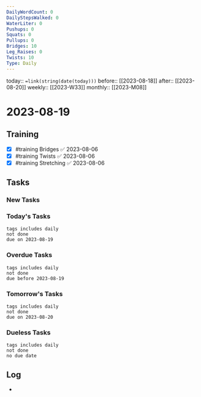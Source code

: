 ```yaml
---
DailyWordCount: 0
DailyStepsWalked: 0
WaterLiter: 0
Pushups: 0
Squats: 0
Pullups: 0
Bridges: 10
Leg_Raises: 0
Twists: 10
Type: Daily
---
```

today:: `=link(string(date(today)))`
before:: [[2023-08-18]]
after:: [[2023-08-20]]
weekly:: [[2023-W33]]
monthly:: [[2023-M08]]

# 2023-08-19



## Training

- [x] #training Bridges ✅ 2023-08-06
- [x] #training Twists ✅ 2023-08-06
- [x] #training Stretching ✅ 2023-08-06
## Tasks
### New Tasks 


### Today's Tasks 

```tasks
tags includes daily
not done 
due on 2023-08-19
```

### Overdue Tasks 

```tasks
tags includes daily
not done 
due before 2023-08-19
```

### Tomorrow's Tasks

```tasks
tags includes daily
not done 
due on 2023-08-20
```

### Dueless Tasks

```tasks
tags includes daily
not done 
no due date
```

## Log

- 





